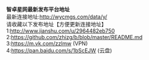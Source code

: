 <b>智卓星网最新发布平台地址</b>
<br>最新连接地址:http://wycmgs.com/data/y/
<br>请收藏以下发布地址【方便更新连接地址】<br>
1:http://www.jianshu.com/u/2964482eb750
<br>2:https://github.com/zhizg/b/blob/master/README.md
<br>3:https://m.vk.com/zzlmw (VPN)
<br>4:https://pan.baidu.com/s/1bScEJW (云盘)
